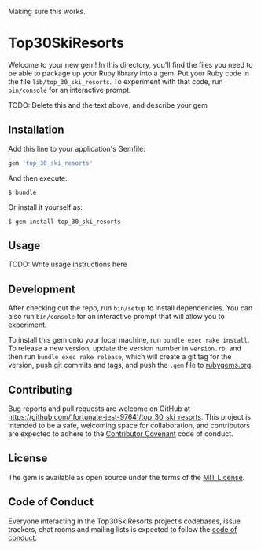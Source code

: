 Making sure this works.

# Top30SkiResorts

Welcome to your new gem! In this directory, you'll find the files you need to be able to package up your Ruby library into a gem. Put your Ruby code in the file `lib/top_30_ski_resorts`. To experiment with that code, run `bin/console` for an interactive prompt.

TODO: Delete this and the text above, and describe your gem

## Installation

Add this line to your application's Gemfile:

```ruby
gem 'top_30_ski_resorts'
```

And then execute:

    $ bundle

Or install it yourself as:

    $ gem install top_30_ski_resorts

## Usage

TODO: Write usage instructions here

## Development

After checking out the repo, run `bin/setup` to install dependencies. You can also run `bin/console` for an interactive prompt that will allow you to experiment.

To install this gem onto your local machine, run `bundle exec rake install`. To release a new version, update the version number in `version.rb`, and then run `bundle exec rake release`, which will create a git tag for the version, push git commits and tags, and push the `.gem` file to [rubygems.org](https://rubygems.org).

## Contributing

Bug reports and pull requests are welcome on GitHub at https://github.com/'fortunate-jest-9764'/top_30_ski_resorts. This project is intended to be a safe, welcoming space for collaboration, and contributors are expected to adhere to the [Contributor Covenant](http://contributor-covenant.org) code of conduct.

## License

The gem is available as open source under the terms of the [MIT License](https://opensource.org/licenses/MIT).

## Code of Conduct

Everyone interacting in the Top30SkiResorts project’s codebases, issue trackers, chat rooms and mailing lists is expected to follow the [code of conduct](https://github.com/'fortunate-jest-9764'/top_30_ski_resorts/blob/master/CODE_OF_CONDUCT.md).
